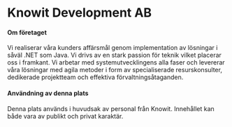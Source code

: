 # Knowit Development AB

#### Om företaget
Vi realiserar våra kunders affärsmål genom implementation av lösningar i såväl .NET som Java. Vi drivs av en stark passion för teknik vilket placerar oss i framkant. Vi arbetar med systemutvecklingens alla faser och levererar våra lösningar med agila metoder i form av specialiserade resurskonsulter, dedikerade projektteam och effektiva förvaltningsåtaganden.

#### Användning av denna plats
Denna plats används i huvudsak av personal från Knowit. Innehållet kan både vara av publikt och privat karaktär.
